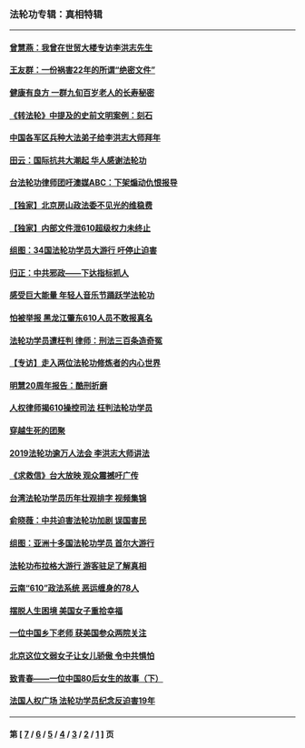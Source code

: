 ### 法轮功专辑：真相特辑
---
#### [曾慧燕：我曾在世贸大楼专访李洪志先生](../../pages/nf4389/n12898729.md?10110430) 
#### [王友群：一份祸害22年的所谓“绝密文件”](../../pages/nf4389/n12871750.md?10110430) 
#### [健康有良方 一群九旬百岁老人的长寿秘密](../../pages/nf4389/n12847475.md?10110430) 
#### [《转法轮》中提及的史前文明案例：刻石](../../pages/nf4389/n12758577.md?10110430) 
#### [中国各军区兵种大法弟子给李洪志大师拜年](../../pages/nf4389/n12750047.md?10110430) 
#### [田云：国际抗共大潮起 华人感谢法轮功](../../pages/nf4389/n12357708.md?10110430) 
#### [台法轮功律师团吁澳媒ABC：下架煽动仇恨报导](../../pages/nf4389/n12279917.md?10110430) 
#### [【独家】北京房山政法委不见光的维稳费](../../pages/nf4389/n12031979.md?10110430) 
#### [【独家】内部文件泄610超级权力未终止](../../pages/nf4389/n12023895.md?10110430) 
#### [组图：34国法轮功学员大游行 吁停止迫害](../../pages/nf4389/n11492658.md?10110430) 
#### [归正：中共邪政——下达指标抓人](../../pages/nf4389/n11474770.md?10110430) 
#### [感受巨大能量 年轻人音乐节踊跃学法轮功](../../pages/nf4389/n11441981.md?10110430) 
#### [怕被举报 黑龙江肇东610人员不敢报真名](../../pages/nf4389/n11436499.md?10110430) 
#### [法轮功学员遭枉判 律师：刑法三百条造奇冤](../../pages/nf4389/n11433943.md?10110430) 
#### [【专访】走入两位法轮功修炼者的内心世界](../../pages/nf4389/n11415623.md?10110430) 
#### [明慧20周年报告：酷刑折磨](../../pages/nf4389/n11387954.md?10110430) 
#### [人权律师揭610操控司法 枉判法轮功学员](../../pages/nf4389/n11313370.md?10110430) 
#### [穿越生死的团聚](../../pages/nf4389/n11258922.md?10110430) 
#### [2019法轮功逾万人法会 李洪志大师讲法](../../pages/nf4389/n11265303.md?10110430) 
#### [《求救信》台大放映 观众震撼吁广传](../../pages/nf4389/n10922251.md?10110430) 
#### [台湾法轮功学员历年壮观排字 视频集锦](../../pages/nf4389/n10878789.md?10110430) 
#### [俞晓薇：中共迫害法轮功加剧 误国害民](../../pages/nf4389/n10859260.md?10110430) 
#### [组图：亚洲十多国法轮功学员 首尔大游行](../../pages/nf4389/n10781149.md?10110430) 
#### [法轮功布拉格大游行 游客驻足了解真相](../../pages/nf4389/n10749360.md?10110430) 
#### [云南“610”政法系统 恶运缠身的78人](../../pages/nf4389/n10747534.md?10110430) 
#### [摆脱人生困境 美国女子重拾幸福](../../pages/nf4389/n10688678.md?10110430) 
#### [一位中国乡下老师 获美国参众两院关注](../../pages/nf4389/n10683927.md?10110430) 
#### [北京这位文弱女子让女儿骄傲 令中共惧怕](../../pages/nf4389/n10668341.md?10110430) 
#### [致青春——一位中国80后女生的故事（下）](../../pages/nf4389/n10642721.md?10110430) 
#### [法国人权广场 法轮功学员纪念反迫害19年](../../pages/nf4389/n10586601.md?10110430) 

---
#### 第 [ [7](./7.md?10110430) / [6](./6.md?10110430) / [5](./5.md?10110430) / [4](./4.md?10110430) / [3](./3.md?10110430) / [2](./2.md?10110430) / [1](./1.md?10110430) ] 页
